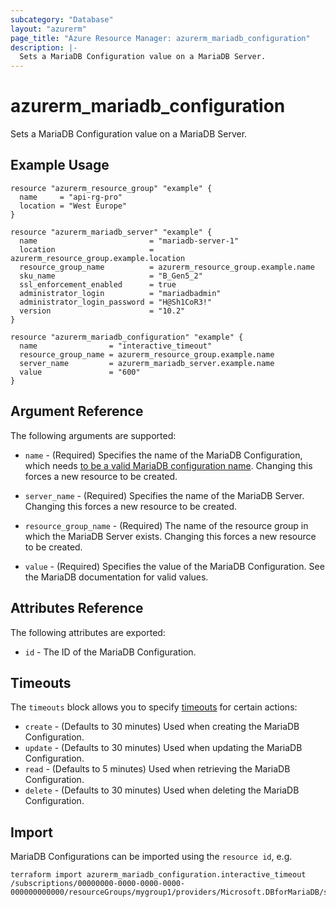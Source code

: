 ```yaml
---
subcategory: "Database"
layout: "azurerm"
page_title: "Azure Resource Manager: azurerm_mariadb_configuration"
description: |-
  Sets a MariaDB Configuration value on a MariaDB Server.
---
```


# azurerm_mariadb_configuration

Sets a MariaDB Configuration value on a MariaDB Server.

## Example Usage

```hcl
resource "azurerm_resource_group" "example" {
  name     = "api-rg-pro"
  location = "West Europe"
}

resource "azurerm_mariadb_server" "example" {
  name                         = "mariadb-server-1"
  location                     = azurerm_resource_group.example.location
  resource_group_name          = azurerm_resource_group.example.name
  sku_name                     = "B_Gen5_2"
  ssl_enforcement_enabled      = true
  administrator_login          = "mariadbadmin"
  administrator_login_password = "H@Sh1CoR3!"
  version                      = "10.2"
}

resource "azurerm_mariadb_configuration" "example" {
  name                = "interactive_timeout"
  resource_group_name = azurerm_resource_group.example.name
  server_name         = azurerm_mariadb_server.example.name
  value               = "600"
}
```

## Argument Reference

The following arguments are supported:

* `name` - (Required) Specifies the name of the MariaDB Configuration, which needs [to be a valid MariaDB configuration name](https://mariadb.com/kb/en/library/server-system-variables/). Changing this forces a new resource to be created.

* `server_name` - (Required) Specifies the name of the MariaDB Server. Changing this forces a new resource to be created.

* `resource_group_name` - (Required) The name of the resource group in which the MariaDB Server exists. Changing this forces a new resource to be created.

* `value` - (Required) Specifies the value of the MariaDB Configuration. See the MariaDB documentation for valid values.

## Attributes Reference

The following attributes are exported:

* `id` - The ID of the MariaDB Configuration.

## Timeouts

The `timeouts` block allows you to specify [timeouts](https://www.terraform.io/language/resources/syntax#operation-timeouts) for certain actions:

* `create` - (Defaults to 30 minutes) Used when creating the MariaDB Configuration.
* `update` - (Defaults to 30 minutes) Used when updating the MariaDB Configuration.
* `read` - (Defaults to 5 minutes) Used when retrieving the MariaDB Configuration.
* `delete` - (Defaults to 30 minutes) Used when deleting the MariaDB Configuration.

## Import

MariaDB Configurations can be imported using the `resource id`, e.g.

```shell
terraform import azurerm_mariadb_configuration.interactive_timeout /subscriptions/00000000-0000-0000-0000-000000000000/resourceGroups/mygroup1/providers/Microsoft.DBforMariaDB/servers/server1/configurations/interactive_timeout
```
